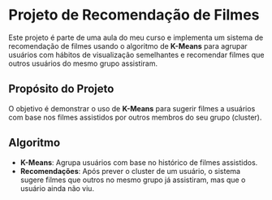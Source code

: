 # Projeto de Recomendação de Filmes

Este projeto é parte de uma aula do meu curso e implementa um sistema de recomendação de filmes usando o algoritmo de **K-Means** para agrupar usuários com hábitos de visualização semelhantes e recomendar filmes que outros usuários do mesmo grupo assistiram.

## Propósito do Projeto

O objetivo é demonstrar o uso de **K-Means** para sugerir filmes a usuários com base nos filmes assistidos por outros membros do seu grupo (cluster).

## Algoritmo

- **K-Means**: Agrupa usuários com base no histórico de filmes assistidos.
- **Recomendações**: Após prever o cluster de um usuário, o sistema sugere filmes que outros no mesmo grupo já assistiram, mas que o usuário ainda não viu.